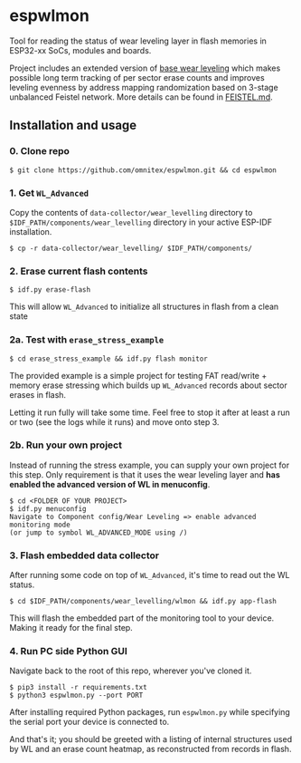 # espwlmon

Tool for reading the status of wear leveling layer in flash memories in ESP32-xx SoCs, modules and boards.

Project includes an extended version of [base wear leveling](https://docs.espressif.com/projects/esp-idf/en/latest/esp32/api-reference/storage/wear-levelling.html) which makes possible long term tracking of per sector erase counts and improves leveling evenness by address mapping randomization based on 3-stage unbalanced Feistel network. More details can be found in [FEISTEL.md](FEISTEL.md).

## Installation and usage


### 0. Clone repo

```
$ git clone https://github.com/omnitex/espwlmon.git && cd espwlmon
```

### 1. Get `WL_Advanced`

Copy the contents of `data-collector/wear_levelling` directory to `$IDF_PATH/components/wear_levelling` directory in your active ESP-IDF installation.

```
$ cp -r data-collector/wear_levelling/ $IDF_PATH/components/
```

<!-- TODO base->advanced will have to investigate -->
### 2. Erase current flash contents

```
$ idf.py erase-flash
```

This will allow `WL_Advanced` to initialize all structures in flash from a clean state

### 2a. Test with `erase_stress_example`

```
$ cd erase_stress_example && idf.py flash monitor
```

The provided example is a simple project for testing FAT read/write + memory erase stressing which builds up `WL_Advanced` records about sector erases in flash.

Letting it run fully will take some time. Feel free to stop it after at least a run or two (see the logs while it runs) and move onto step 3.

### 2b. Run your own project

Instead of running the stress example, you can supply your own project for this step. Only requirement is that it uses the wear leveling layer and **has enabled the advanced version of WL in menuconfig**.

```
$ cd <FOLDER OF YOUR PROJECT>
$ idf.py menuconfig
Navigate to Component config/Wear Leveling => enable advanced monitoring mode
(or jump to symbol WL_ADVANCED_MODE using /)
```

### 3. Flash embedded data collector

After running some code on top of `WL_Advanced`, it's time to read out the WL status.

```
$ cd $IDF_PATH/components/wear_levelling/wlmon && idf.py app-flash
```

This will flash the embedded part of the monitoring tool to your device. Making it ready for the final step.

<!-- TODO this part will conflict with changes to README in python-fe branch -->
### 4. Run PC side Python GUI

Navigate back to the root of this repo, wherever you've cloned it.

<!-- TODO pip vs pip3 -->
```
$ pip3 install -r requirements.txt
$ python3 espwlmon.py --port PORT
```

After installing required Python packages, run `espwlmon.py` while specifying the serial port your device is connected to.

And that's it; you should be greeted with a listing of internal structures used by WL and an erase count heatmap, as reconstructed from records in flash.